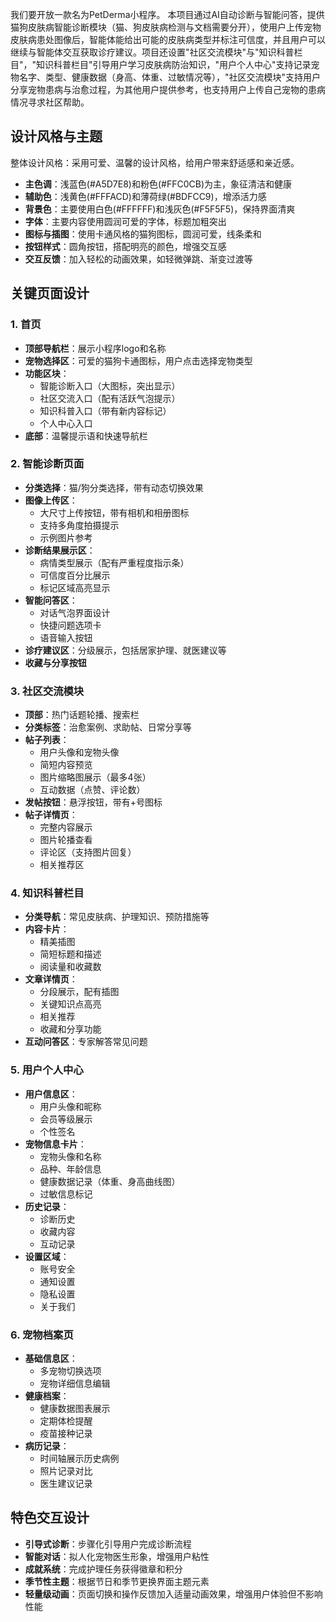 我们要开放一款名为PetDerma小程序。
本项目通过AI自动诊断与智能问答，提供猫狗皮肤病智能诊断模块（猫、狗皮肤病检测与文档需要分开），使用户上传宠物皮肤病患处图像后，智能体能给出可能的皮肤病类型并标注可信度，并且用户可以继续与智能体交互获取诊疗建议。项目还设置"社区交流模块"与"知识科普栏目"，"知识科普栏目"引导用户学习皮肤病防治知识，"用户个人中心"支持记录宠物名字、类型、健康数据（身高、体重、过敏情况等），"社区交流模块"支持用户分享宠物患病与治愈过程，为其他用户提供参考，也支持用户上传自己宠物的患病情况寻求社区帮助。

## 设计风格与主题

整体设计风格：采用可爱、温馨的设计风格，给用户带来舒适感和亲近感。

- **主色调**：浅蓝色(#A5D7E8)和粉色(#FFC0CB)为主，象征清洁和健康
- **辅助色**：浅黄色(#FFFACD)和薄荷绿(#BDFCC9)，增添活力感
- **背景色**：主要使用白色(#FFFFFF)和浅灰色(#F5F5F5)，保持界面清爽
- **字体**：主要内容使用圆润可爱的字体，标题加粗突出
- **图标与插图**：使用卡通风格的猫狗图标，圆润可爱，线条柔和
- **按钮样式**：圆角按钮，搭配明亮的颜色，增强交互感
- **交互反馈**：加入轻松的动画效果，如轻微弹跳、渐变过渡等

## 关键页面设计

### 1. 首页

- **顶部导航栏**：展示小程序logo和名称
- **宠物选择区**：可爱的猫狗卡通图标，用户点击选择宠物类型
- **功能区块**：
  - 智能诊断入口（大图标，突出显示）
  - 社区交流入口（配有活跃气泡提示）
  - 知识科普入口（带有新内容标记）
  - 个人中心入口
- **底部**：温馨提示语和快速导航栏

### 2. 智能诊断页面

- **分类选择**：猫/狗分类选择，带有动态切换效果
- **图像上传区**：
  - 大尺寸上传按钮，带有相机和相册图标
  - 支持多角度拍摄提示
  - 示例图片参考
- **诊断结果展示区**：
  - 病情类型展示（配有严重程度指示条）
  - 可信度百分比展示
  - 标记区域高亮显示
- **智能问答区**：
  - 对话气泡界面设计
  - 快捷问题选项卡
  - 语音输入按钮
- **诊疗建议区**：分级展示，包括居家护理、就医建议等
- **收藏与分享按钮**

### 3. 社区交流模块

- **顶部**：热门话题轮播、搜索栏
- **分类标签**：治愈案例、求助帖、日常分享等
- **帖子列表**：
  - 用户头像和宠物头像
  - 简短内容预览
  - 图片缩略图展示（最多4张）
  - 互动数据（点赞、评论数）
- **发帖按钮**：悬浮按钮，带有+号图标
- **帖子详情页**：
  - 完整内容展示
  - 图片轮播查看
  - 评论区（支持图片回复）
  - 相关推荐区

### 4. 知识科普栏目

- **分类导航**：常见皮肤病、护理知识、预防措施等
- **内容卡片**：
  - 精美插图
  - 简短标题和描述
  - 阅读量和收藏数
- **文章详情页**：
  - 分段展示，配有插图
  - 关键知识点高亮
  - 相关推荐
  - 收藏和分享功能
- **互动问答区**：专家解答常见问题

### 5. 用户个人中心

- **用户信息区**：
  - 用户头像和昵称
  - 会员等级展示
  - 个性签名
- **宠物信息卡片**：
  - 宠物头像和名称
  - 品种、年龄信息
  - 健康数据记录（体重、身高曲线图）
  - 过敏信息标记
- **历史记录**：
  - 诊断历史
  - 收藏内容
  - 互动记录
- **设置区域**：
  - 账号安全
  - 通知设置
  - 隐私设置
  - 关于我们

### 6. 宠物档案页

- **基础信息区**：
  - 多宠物切换选项
  - 宠物详细信息编辑
- **健康档案**：
  - 健康数据图表展示
  - 定期体检提醒
  - 疫苗接种记录
- **病历记录**：
  - 时间轴展示历史病例
  - 照片记录对比
  - 医生建议记录

## 特色交互设计

- **引导式诊断**：步骤化引导用户完成诊断流程
- **智能对话**：拟人化宠物医生形象，增强用户粘性
- **成就系统**：完成护理任务获得徽章和积分
- **季节性主题**：根据节日和季节更换界面主题元素
- **轻量级动画**：页面切换和操作反馈加入适量动画效果，增强用户体验但不影响性能
